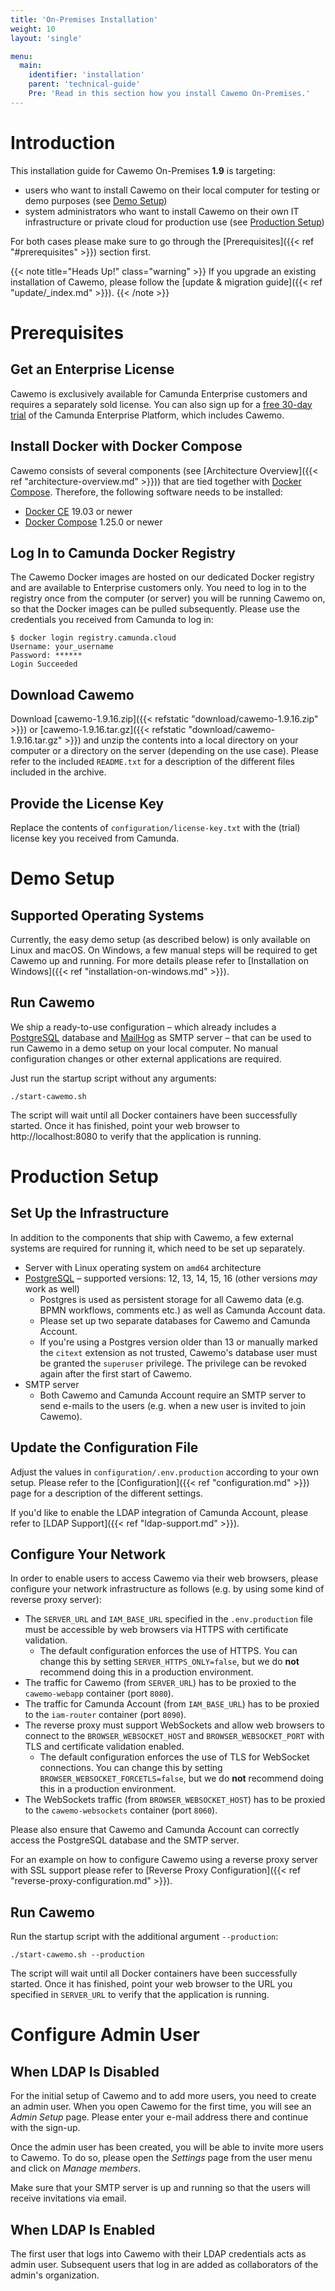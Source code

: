 ```yaml
---
title: 'On-Premises Installation'
weight: 10
layout: 'single'

menu:
  main:
    identifier: 'installation'
    parent: 'technical-guide'
    Pre: 'Read in this section how you install Cawemo On-Premises.'
---
```


# Introduction

This installation guide for Cawemo On-Premises **1.9** is targeting:

* users who want to install Cawemo on their local computer for testing or demo purposes (see [Demo Setup](#demo-setup))
* system administrators who want to install Cawemo on their own IT infrastructure or private cloud for production use
  (see [Production Setup](#production-setup))

For both cases please make sure to go through the [Prerequisites]({{< ref "#prerequisites" >}}) section first.

{{< note title="Heads Up!" class="warning" >}}
If you upgrade an existing installation of Cawemo, please follow the [update & migration guide]({{< ref "update/_index.md" >}}).
{{< /note >}}

# Prerequisites

## Get an Enterprise License
Cawemo is exclusively available for Camunda Enterprise customers and requires a separately sold license.
You can also sign up for a [free 30-day trial](https://camunda.com/download/enterprise) of the Camunda Enterprise Platform,
which includes Cawemo.

## Install Docker with Docker Compose
Cawemo consists of several components (see [Architecture Overview]({{< ref "architecture-overview.md" >}})) that are tied together with [Docker Compose](https://docs.docker.com/compose/).
Therefore, the following software needs to be installed:

- [Docker CE](https://docs.docker.com/install/) 19.03 or newer
- [Docker Compose](https://docs.docker.com/compose/) 1.25.0 or newer

## Log In to Camunda Docker Registry
The Cawemo Docker images are hosted on our dedicated Docker registry and are available to Enterprise customers only.
You need to log in to the registry once from the computer (or server) you will be running Cawemo on, so that the Docker
images can be pulled subsequently. Please use the credentials you received from Camunda to log in:

```
$ docker login registry.camunda.cloud
Username: your_username
Password: ******
Login Succeeded
```

## Download Cawemo
Download [cawemo-1.9.16.zip]({{< refstatic "download/cawemo-1.9.16.zip" >}}) or [cawemo-1.9.16.tar.gz]({{< refstatic "download/cawemo-1.9.16.tar.gz" >}})
and unzip the contents into a local directory on your computer or a directory on the server (depending on the use case).
Please refer to the included `README.txt` for a description of the different files included in the archive.

## Provide the License Key
Replace the contents of `configuration/license-key.txt` with the (trial) license key you received from Camunda.

# Demo Setup
## Supported Operating Systems
Currently, the easy demo setup (as described below) is only available on Linux and macOS. On Windows, a few manual
steps will be required to get Cawemo up and running. For more details please refer to
[Installation on Windows]({{< ref "installation-on-windows.md" >}}).

## Run Cawemo
We ship a ready-to-use configuration – which already includes a [PostgreSQL](https://www.postgresql.org/) database and
[MailHog](https://github.com/mailhog/MailHog) as SMTP server – that can be used to run Cawemo in a demo setup on your
local computer. No manual configuration changes or other external applications are required.

Just run the startup script without any arguments:
```
./start-cawemo.sh
```
The script will wait until all Docker containers have been successfully started. Once it has finished, point your web
browser to http://localhost:8080 to verify that the application is running.

# Production Setup

## Set Up the Infrastructure

In addition to the components that ship with Cawemo, a few external systems are required for running it, which need to be set up separately.

- Server with Linux operating system on `amd64` architecture
- [PostgreSQL](https://www.postgresql.org/) – supported versions: 12, 13, 14, 15, 16 (other versions _may_ work as well)
  - Postgres is used as persistent storage for all Cawemo data (e.g. BPMN workflows, comments etc.) as well as Camunda Account data.
  - Please set up two separate databases for Cawemo and Camunda Account.
  - If you're using a Postgres version older than 13 or manually marked the `citext` extension as not trusted, Cawemo's database user must be granted the `superuser` privilege.
    The privilege can be revoked again after the first start of Cawemo.
- SMTP server
  - Both Cawemo and Camunda Account require an SMTP server to send e-mails to the users (e.g. when a new user is invited to join Cawemo).

## Update the Configuration File

Adjust the values in `configuration/.env.production` according to your own setup. Please refer to the
[Configuration]({{< ref "configuration.md" >}}) page for a description of the different settings.

If you'd like to enable the LDAP integration of Camunda Account, please refer to [LDAP Support]({{< ref "ldap-support.md" >}}).

## Configure Your Network
In order to enable users to access Cawemo via their web browsers, please configure your network infrastructure as
follows (e.g. by using some kind of reverse proxy server):

* The `SERVER_URL` and `IAM_BASE_URL` specified in the `.env.production` file must be accessible by web browsers via HTTPS with certificate validation.
  * The default configuration enforces the use of HTTPS.
    You can change this by setting `SERVER_HTTPS_ONLY=false`, but we do **not** recommend doing this in a production environment.
* The traffic for Cawemo (from `SERVER_URL`) has to be proxied to the `cawemo-webapp` container (port `8080`).
* The traffic for Camunda Account (from `IAM_BASE_URL`) has to be proxied to the `iam-router` container (port `8090`).
* The reverse proxy must support WebSockets and allow web browsers to connect to the `BROWSER_WEBSOCKET_HOST`
and `BROWSER_WEBSOCKET_PORT` with TLS and certificate validation enabled.
  * The default configuration enforces the use of TLS for WebSocket connections.
    You can change this by setting `BROWSER_WEBSOCKET_FORCETLS=false`, but we do **not** recommend doing this in a production environment.
* The WebSockets traffic (from `BROWSER_WEBSOCKET_HOST`) has to be proxied to the `cawemo-websockets` container (port `8060`).

Please also ensure that Cawemo and Camunda Account can correctly access the PostgreSQL database and the SMTP server.

For an example on how to configure Cawemo using a reverse proxy server with SSL support please refer to [Reverse Proxy Configuration]({{< ref "reverse-proxy-configuration.md" >}}).

## Run Cawemo
Run the startup script with the additional argument `--production`:
```
./start-cawemo.sh --production
```
The script will wait until all Docker containers have been successfully started. Once it has finished, point your web
browser to the URL you specified in `SERVER_URL` to verify that the application is running.

# Configure Admin User

## When LDAP Is Disabled

For the initial setup of Cawemo and to add more users, you need to create an admin user. When you open Cawemo for the
first time, you will see an *Admin Setup* page. Please enter your e-mail address there and continue with the sign-up.

Once the admin user has been created, you will be able to invite more users to Cawemo. To do so, please open the *Settings*
page from the user menu and click on *Manage members*.

Make sure that your SMTP server is up and running so that the users will receive invitations via email.

## When LDAP Is Enabled

The first user that logs into Cawemo with their LDAP credentials acts as admin user.
Subsequent users that log in are added as collaborators of the admin's organization.
